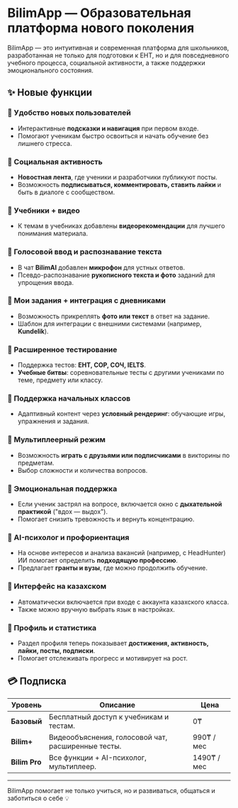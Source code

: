 # BilimApp — Образовательная платформа нового поколения

BilimApp — это интуитивная и современная платформа для школьников, разработанная не только для подготовки к ЕНТ, но и для повседневного учебного процесса, социальной активности, а также поддержки эмоционального состояния.

## ✨ Новые функции

### 🔹 Удобство новых пользователей
- Интерактивные **подсказки и навигация** при первом входе.
- Помогают ученикам быстро освоиться и начать обучение без лишнего стресса.

### 🔹 Социальная активность
- **Новостная лента**, где ученики и разработчики публикуют посты.
- Возможность **подписываться, комментировать, ставить лайки** и быть в диалоге с сообществом.

### 🔹 Учебники + видео
- К темам в учебниках добавлены **видеорекомендации** для лучшего понимания материала.

### 🔹 Голосовой ввод и распознавание текста
- В чат **BilimAI** добавлен **микрофон** для устных ответов.
- Псевдо-распознавание **рукописного текста и фото** заданий для упрощения ввода.

### 🔹 Мои задания + интеграция с дневниками
- Возможность прикреплять **фото или текст** в ответ на задание.
- Шаблон для интеграции с внешними системами (например, **Kundelik**).

### 🔹 Расширенное тестирование
- Поддержка тестов: **ЕНТ, СОР, СОЧ, IELTS**.
- **Учебные битвы**: соревновательные тесты с другими учениками по теме, предмету или классу.

### 🔹 Поддержка начальных классов
- Адаптивный контент через **условный рендеринг**: обучающие игры, упражнения и задания.

### 🔹 Мультиплеерный режим
- Возможность **играть с друзьями или подписчиками** в викторины по предметам.
- Выбор сложности и количества вопросов.

### 🔹 Эмоциональная поддержка
- Если ученик застрял на вопросе, включается окно с **дыхательной практикой** ("вдох — выдох").
- Помогает снизить тревожность и вернуть концентрацию.

### 🔹 AI-психолог и профориентация
- На основе интересов и анализа вакансий (например, с HeadHunter) ИИ помогает определить **подходящую профессию**.
- Предлагает **гранты и вузы**, где можно продолжить обучение.

### 🔹 Интерфейс на казахском
- Автоматически включается при входе с аккаунта казахского класса.
- Также можно вручную выбрать язык в настройках.

### 🔹 Профиль и статистика
- Раздел профиля теперь показывает **достижения, активность, лайки, посты, подписки**.
- Помогает отслеживать прогресс и мотивирует на рост.

## 💳 Подписка

| Уровень | Описание | Цена |
|--------|----------|------|
| **Базовый** | Бесплатный доступ к учебникам и тестам. | 0₸ |
| **Bilim+** | Видеообъяснения, голосовой чат, расширенные тесты. | 990₸ / мес |
| **Bilim Pro** | Все функции + AI-психолог, мультиплеер. | 1490₸ / мес |

---

BilimApp помогает не только учиться, но и развиваться, общаться и заботиться о себе 💡
